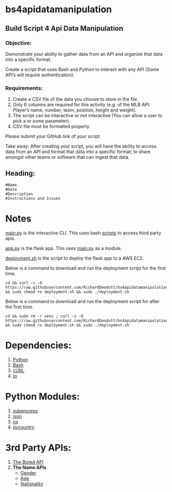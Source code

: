 # bs4apidatamanipulation

## Build Script 4 Api Data Manipulation

### Objective: 

Demonstrate your ability to gather data from an API and organize that data into a specific format. 

Create a script that uses Bash and Python to interact with any API (Some API’s will require authentication). 

### Requirements: 

1. Create a CSV file of the data you choose to store in the file. 
2. Only 6 columns are required for this activity (e.g. of the MLB API: Player’s name, number, team, position, height and weight). 
3. The script can be interactive or not interactive (You can allow a user to pick a or some parameter). 
4. CSV file must be formatted properly. 

Please submit your GitHub link of your script. 

Take away: After creating your script, you will have the ability to access data from an API and format that data into a specific format; to share amongst other teams or software that can ingest that data. 

## Heading: 

```
#Name
#Date
#Description
#Instructions and Issues
```

# Notes

[main.py](https://github.com/RichardDeodutt/bs4apidatamanipulation/blob/main/app/cli/main.py) is the interactive CLI. This uses bash [scripts](https://github.com/RichardDeodutt/bs4apidatamanipulation/tree/main/app/cli/scripts) to access third party apis. 

[app.py](https://github.com/RichardDeodutt/bs4apidatamanipulation/blob/main/app/app.py) is the flask app. This uses [main.py](https://github.com/RichardDeodutt/bs4apidatamanipulation/blob/main/app/cli/main.py) as a module. 

[deployment.sh](https://github.com/RichardDeodutt/bs4apidatamanipulation/blob/main/deployment.sh) is the script to deploy the flask app to a AWS EC2. 

Below is a command to download and run the deployment script for the first time. 
```
cd && curl -s -O https://raw.githubusercontent.com/RichardDeodutt/bs4apidatamanipulation/main/deployment.sh && sudo chmod +x deployment.sh && sudo ./deployment.sh
```

Below is a command to download and run the deployment script for after the first time. 
```
cd && sudo rm -r venv ; curl -s -O https://raw.githubusercontent.com/RichardDeodutt/bs4apidatamanipulation/main/deployment.sh && sudo chmod +x deployment.sh && sudo ./deployment.sh
```

# Dependencies:

1. [Python](https://www.python.org/)
2. [Bash](https://www.gnu.org/software/bash/)
4. [cURL](https://curl.se/)
3. [jq](https://stedolan.github.io/jq/)

# Python Modules:

1. [subprocess](https://docs.python.org/3/library/subprocess.html)
2. [json](https://docs.python.org/3/library/json.html)
3. [os](https://docs.python.org/3/library/os.html)
4. [pycountry](https://pypi.org/project/pycountry/)

# 3rd Party APIs:
1. [The Bored API](https://www.boredapi.com/)
2. **The Name APIs**
    - [Gender](https://genderize.io/)
    - [Age](https://agify.io/)
    - [Nationality](https://nationalize.io/)